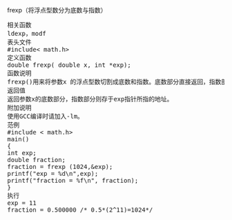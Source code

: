 frexp（将浮点型数分为底数与指数）
<pre>相关函数
ldexp，modf
表头文件
#include< math.h>
定义函数
double frexp( double x, int *exp);
函数说明
frexp()用来将参数x 的浮点型数切割成底数和指数。底数部分直接返回，指数部分则借参数exp 指针返回，将返回值乘以2 的exp次方即为x的值。
返回值
返回参数x的底数部分，指数部分则存于exp指针所指的地址。
附加说明
使用GCC编译时请加入-lm。
范例
#include < math.h>
main()
{
int exp;
double fraction;
fraction = frexp (1024,&exp);
printf("exp = %d\n",exp);
printf("fraction = %f\n", fraction);
}
执行
exp = 11
fraction = 0.500000 /* 0.5*(2^11)=1024*/</pre>